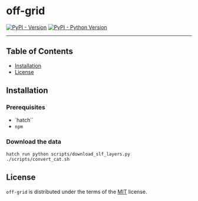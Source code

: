 # off-grid

[![PyPI - Version](https://img.shields.io/pypi/v/off-grid.svg)](https://pypi.org/project/off-grid)
[![PyPI - Python Version](https://img.shields.io/pypi/pyversions/off-grid.svg)](https://pypi.org/project/off-grid)

---

## Table of Contents

- [Installation](#installation)
- [License](#license)

## Installation

### Prerequisites

- `hatch``
- `npm`

### Download the data

```
hatch run python scripts/download_slf_layers.py
./scripts/convert_cat.sh
```

## License

`off-grid` is distributed under the terms of the [MIT](https://spdx.org/licenses/MIT.html) license.
